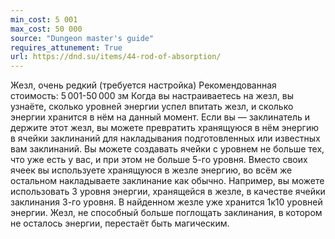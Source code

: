 ```yaml
---
min_cost: 5 001
max_cost: 50 000
source: "Dungeon master's guide"
requires_attunement: True
url: https://dnd.su/items/44-rod-of-absorption/
---
```


Жезл, очень редкий (требуется настройка)
Рекомендованная стоимость: 5 001-50 000 зм
Когда вы настраиваетесь на жезл, вы узнаёте, сколько уровней энергии успел впитать жезл, и сколько энергии хранится в нём на данный момент.
Если вы — заклинатель и держите этот жезл, вы можете превратить хранящуюся в нём энергию в ячейки заклинаний для накладывания подготовленных или известных вам заклинаний. Вы можете создавать ячейки с уровнем не больше тех, что уже есть у вас, и при этом не больше 5-го уровня. Вместо своих ячеек вы используете хранящуюся в жезле энергию, во всём же остальном накладываете заклинание как обычно. Например, вы можете использовать 3 уровня энергии, хранящейся в жезле, в качестве ячейки заклинания 3-го уровня.
В найденном жезле уже хранится 1к10 уровней энергии. Жезл, не способный больше поглощать заклинания, в котором не осталось энергии, перестаёт быть магическим.